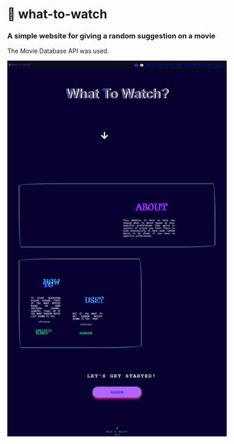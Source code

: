 # :owl:	what-to-watch

### A simple website for giving a random suggestion on a movie

The Movie Database API was used.

![alt text](https://github.com/117d/what-to-watch/blob/main/screenshot.jpeg)
